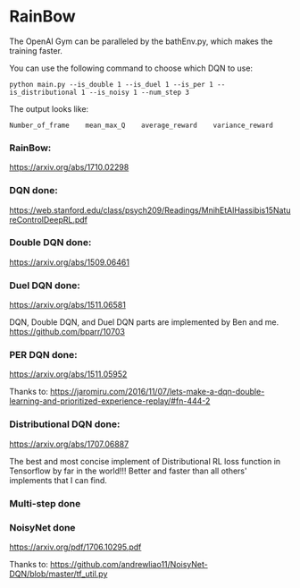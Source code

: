 # RainBow

The OpenAI Gym can be paralleled by the bathEnv.py, which makes the training faster.

You can use the following command to choose which DQN to use:

```
python main.py --is_double 1 --is_duel 1 --is_per 1 --is_distributional 1 --is_noisy 1 --num_step 3
```

The output looks like:

```
Number_of_frame    mean_max_Q    average_reward    variance_reward
```

### RainBow:

https://arxiv.org/abs/1710.02298

### DQN done:

https://web.stanford.edu/class/psych209/Readings/MnihEtAlHassibis15NatureControlDeepRL.pdf

### Double DQN done:

https://arxiv.org/abs/1509.06461

### Duel DQN done:

https://arxiv.org/abs/1511.06581

DQN, Double DQN, and Duel DQN parts are implemented by Ben and me. https://github.com/bparr/10703

### PER DQN done:

https://arxiv.org/abs/1511.05952

Thanks to: https://jaromiru.com/2016/11/07/lets-make-a-dqn-double-learning-and-prioritized-experience-replay/#fn-444-2

### Distributional DQN done:

https://arxiv.org/abs/1707.06887

The best and most concise implement of Distributional RL loss function in Tensorflow by far in the world!!!
Better and faster than all others' implements that I can find.

### Multi-step done

### NoisyNet done

https://arxiv.org/pdf/1706.10295.pdf

Thanks to: https://github.com/andrewliao11/NoisyNet-DQN/blob/master/tf_util.py

